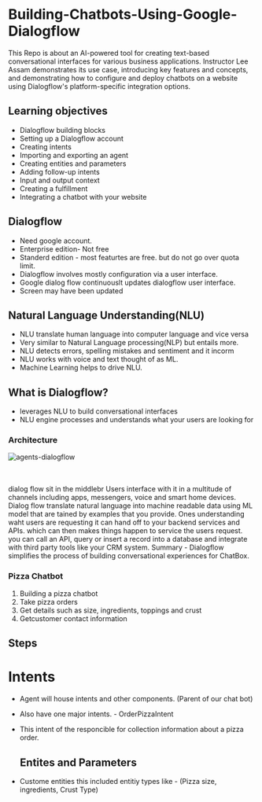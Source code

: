 # Building-Chatbots-Using-Google-Dialogflow
This Repo is about an AI-powered tool for creating text-based conversational interfaces for various business applications. Instructor Lee Assam demonstrates its use case, introducing key features and concepts, and demonstrating how to configure and deploy chatbots on a website using Dialogflow's platform-specific integration options.

## Learning objectives
* Dialogflow building blocks
* Setting up a Dialogflow account
* Creating intents
* Importing and exporting an agent
* Creating entities and parameters
* Adding follow-up intents
* Input and output context
* Creating a fulfillment
* Integrating a chatbot with your website


## Dialogflow

* Need google account.
* Enterprise edition- Not free
* Standerd edition - most featurtes are free. but do not go over quota limit.
* Dialogflow involves mostly configuration via a user interface.
* Google dialog flow continuouslt updates dialogflow user interface.
* Screen may have been updated

## Natural Language Understanding(NLU)

* NLU translate human language into computer language and vice versa
* Very similar to Natural Language processing(NLP) but entails more.
* NLU detects errors, spelling mistakes and sentiment and it incorm
* NLU works with voice and text thought of as ML.
* Machine Learning helps to drive NLU.


## What is Dialogflow?

* leverages NLU to build conversational interfaces
* NLU engine processes and understands what your users are looking for

### Architecture 

![agents-dialogflow](https://github.com/778569/Building-Chatbots-Using-Google-Dialogflow/assets/52319671/84c0e454-3977-43f8-b9f5-e207b1a76c42)

<br><br>
dialog flow sit in the middlebr
Users interface with it in a multitude of channels including apps, messengers, voice and smart home devices.
Dialog flow translate natural language into machine readable data using ML model that are tained by examples that you provide.
Ones understanding waht users are requesting it can hand off to your backend services and APIs. which can then makes things happen to service the users request.
you can call an API, query or insert a record into a database and integrate with third party tools like your CRM system.
Summary - Dialogflow simplifies the process of building conversational experiences for ChatBox.

### Pizza Chatbot

1. Building a pizza chatbot
2. Take pizza orders
3. Get details such as size, ingredients, toppings and crust
4. Getcustomer contact information

## Steps

# Intents
* Agent will house intents and other components. (Parent of our chat bot)
* Also have one major intents. - OrderPizzaIntent
* This intent of the responcible for collection information about a pizza order.

  ## Entites and Parameters

* Custome entities this included entitiy types like - (Pizza size, ingredients, Crust Type)










